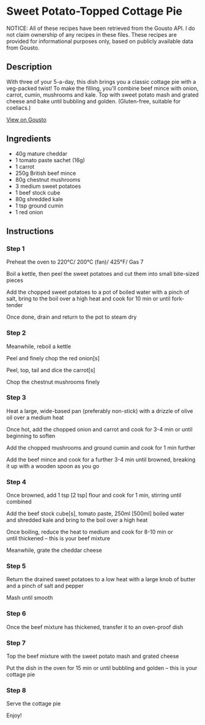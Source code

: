# Sweet Potato-Topped Cottage Pie

NOTICE: All of these recipes have been retrieved from the Gousto API. I do not claim ownership of any recipes in these files. These recipes are provided for informational purposes only, based on publicly available data from Gousto.

## Description

With three of your 5-a-day, this dish brings you a classic cottage pie with a veg-packed twist! To make the filling, you'll combine beef mince with onion, carrot, cumin, mushrooms and kale. Top with sweet potato mash and grated cheese and bake until bubbling and golden. (Gluten-free, suitable for coeliacs.)

[View on Gousto](https://www.gousto.co.uk/recipes/cookbook/sweet-potato-topped-cottage-pie)

## Ingredients

- 40g mature cheddar 
- 1 tomato paste sachet (16g)
- 1 carrot
- 250g British beef mince
- 80g chestnut mushrooms
- 3 medium sweet potatoes
- 1 beef stock cube
- 80g shredded kale
- 1 tsp ground cumin
- 1 red onion

## Instructions


### Step 1

Preheat the oven to 220°C/ 200°C (fan)/ 425°F/ Gas 7


Boil a <span class="text-highlight">kettle, then</span> peel the sweet potatoes and cut them <span class="text-highlight">into</span> small bite-sized pieces


Add the chopped sweet potatoes to a pot of boiled water with a pinch of salt, bring to the boil over a high heat and cook for 10 min or until fork-tender


Once done, drain and return to the pot to steam dry


### Step 2

Meanwhile, reboil a kettle


Peel and finely chop the red onion<span class="text-danger">[s]</span>


Peel, top, tail and dice the carrot<span class="text-danger">[s]</span> 


Chop the<span class="text-highlight"> chestnut </span>mushrooms finely


### Step 3

Heat a large, wide-based pan (preferably non-stick) with a drizzle of olive oil over a medium heat


Once hot, add the chopped onion and carrot and cook for 3-4 min or until beginning to soften


Add the chopped mushrooms and ground cumin and cook for 1 min further


Add the beef mince and cook for a further 3-4 min until browned, breaking it up with a wooden spoon as you go


### Step 4

Once browned, add 1 tsp <span class="text-danger">[2 tsp] </span>flour and cook for 1 min, stirring until combined


Add the beef stock cube<span class="text-danger text-highlight">[s]</span>, tomato paste, 250ml <span class="text-danger">[500ml]</span> boiled water and shredded kale and bring to the boil over a high heat


Once boiling, reduce the heat to medium and cook for 8-10 min or until thickened – this is your beef mixture


Meanwhile, grate the cheddar cheese


### Step 5

Return the drained sweet potatoes to a low heat with a large knob of butter and a pinch of salt and pepper


Mash until smooth


### Step 6

Once the beef mixture has thickened, transfer it to an oven-proof dish


### Step 7

Top the beef mixture with the sweet potato mash and grated cheese


Put the dish in the oven for 15 min or until bubbling and golden – this is your cottage pie

### Step 8

Serve the cottage pie 


Enjoy!

